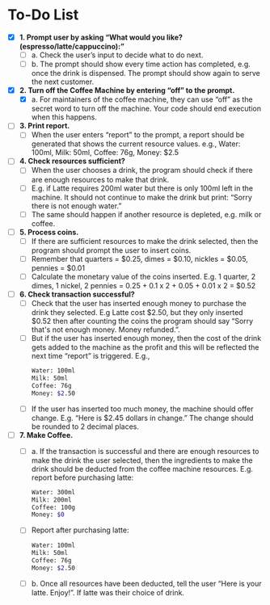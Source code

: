 # To-Do List

- [x] **1. Prompt user by asking “​What would you like? (espresso/latte/cappuccino):​”**
    - [ ] a. Check the user’s input to decide what to do next.  
    - [ ] b. The prompt should show every time action has completed, e.g. once the drink is dispensed. The prompt should show again to serve the next customer. 
 
- [x] **2. Turn off the Coffee Machine by entering “​off​” to the prompt.**
    - [x] a. For maintainers of the coffee machine, they can use “off” as the secret word to turn off the machine. Your code should end execution when this happens. 
 
- [ ] **3. Print report.**
    - [ ] When the user enters “report” to the prompt, a report should be generated that shows the current resource values. e.g., Water: 100ml, Milk: 50ml, Coffee: 76g, Money: $2.5 
 
- [ ] **4. Check resources sufficient?**
    - [ ] When the user chooses a drink, the program should check if there are enough resources to make that drink.
    - [ ] E.g. if Latte requires 200ml water but there is only 100ml left in the machine. It should not continue to make the drink but print: “​Sorry there is not enough water.​” 
    - [ ] The same should happen if another resource is depleted, e.g. milk or coffee. 
 
- [ ] **5. Process coins.**
    - [ ] If there are sufficient resources to make the drink selected, then the program should prompt the user to insert coins.
    - [ ] Remember that quarters = $0.25, dimes = $0.10, nickles = $0.05, pennies = $0.01 
    - [ ] Calculate the monetary value of the coins inserted. E.g. 1 quarter, 2 dimes, 1 nickel, 2 pennies = 0.25 + 0.1 x 2 + 0.05 + 0.01 x 2 = $0.52 
 
- [ ] **6. Check transaction successful?**
    - [ ] Check that the user has inserted enough money to purchase the drink they selected. E.g Latte cost $2.50, but they only inserted $0.52 then after counting the coins the program should say “​Sorry that's not enough money. Money refunded.​”. 
    - [ ] But if the user has inserted enough money, then the cost of the drink gets added to the machine as the profit and this will be reflected the next time “report” is triggered. E.g.,
        ```bash
        Water: 100ml
        Milk: 50ml
        Coffee: 76g
        Money: $2.50
        ```
    - [ ] If the user has inserted too much money, the machine should offer change. E.g. “Here is $2.45 dollars in change.” The change should be rounded to 2 decimal 
places. 
 
- [ ] **7. Make Coffee.**
    - [ ] a. If the transaction is successful and there are enough resources to make the drink the user selected, then the ingredients to make the drink should be deducted from the coffee machine resources.  E.g. report before purchasing latte:
        ```bash
        Water: 300ml 
        Milk: 200ml 
        Coffee: 100g 
        Money: $0
        ```
    - [ ] Report after purchasing latte: 
        ```bash
        Water: 100ml 
        Milk: 50ml 
        Coffee: 76g 
        Money: $2.50
        ```
    - [ ] b. Once all resources have been deducted, tell the user “Here is your latte. Enjoy!”. If latte was their choice of drink. 
 